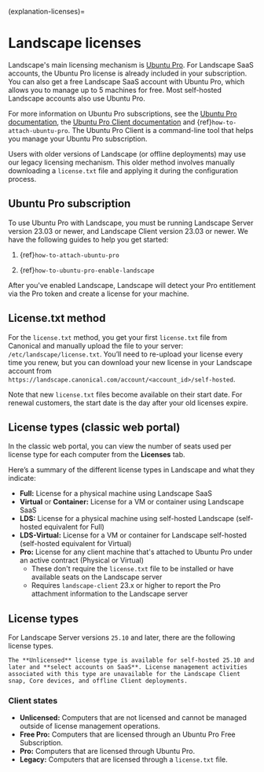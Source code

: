 (explanation-licenses)=
# Landscape licenses

Landscape's main licensing mechanism is [Ubuntu Pro](https://ubuntu.com/pro). For Landscape SaaS accounts, the Ubuntu Pro license is already included in your subscription. You can also get a free Landscape SaaS account with Ubuntu Pro, which allows you to manage up to 5 machines for free. Most self-hosted Landscape accounts also use Ubuntu Pro.

For more information on Ubuntu Pro subscriptions, see the [Ubuntu Pro documentation](https://documentation.ubuntu.com/pro/), the [Ubuntu Pro Client documentation](https://documentation.ubuntu.com/pro-client/en/latest/) and {ref}`how-to-attach-ubuntu-pro`. The Ubuntu Pro Client is a command-line tool that helps you manage your Ubuntu Pro subscription.

Users with older versions of Landscape (or offline deployments) may use our legacy licensing mechanism. This older method involves manually downloading a `license.txt` file and applying it during the configuration process.

## Ubuntu Pro subscription

To use Ubuntu Pro with Landscape, you must be running Landscape Server version 23.03 or newer, and Landscape Client version 23.03 or newer. We have the following guides to help you get started:

1. {ref}`how-to-attach-ubuntu-pro`

2. {ref}`how-to-ubuntu-pro-enable-landscape`

After you've enabled Landscape, Landscape will detect your Pro entitlement via the Pro token and create a license for your machine.

## License.txt method

For the `license.txt` method, you get your first `license.txt` file from Canonical and manually upload the file to your server: `/etc/landscape/license.txt`. You’ll need to re-upload your license every time you renew, but you can download your new license in your Landscape account from `https://landscape.canonical.com/account/<account_id>/self-hosted`.

Note that new `license.txt` files become available on their start date. For renewal customers, the start date is the day after your old licenses expire.

## License types (classic web portal)

In the classic web portal, you can view the number of seats used per license type for each computer from the **Licenses** tab.

Here’s a summary of the different license types in Landscape and what they indicate:

- **Full:** License for a physical machine using Landscape SaaS
- **Virtual** or **Container:** License for a VM or container using Landscape SaaS
- **LDS:** License for a physical machine using self-hosted Landscape (self-hosted equivalent for Full)
- **LDS-Virtual:** License for a VM or container for Landscape self-hosted (self-hosted equivalent for Virtual)
- **Pro:** License for any client machine that's attached to Ubuntu Pro under an active contract (Physical or Virtual)
    * These don't require the `license.txt` file to be installed or have available seats on the Landscape server
    * Requires `landscape-client` 23.x or higher to report the Pro attachment information to the Landscape server

## License types

For Landscape Server versions `25.10` and later, there are the following license types. 

```{note}
The **Unlicensed** license type is available for self-hosted 25.10 and later and **select accounts on SaaS**. License management activities associated with this type are unavailable for the Landscape Client snap, Core devices, and offline Client deployments.
```

### Client states

- **Unlicensed:** Computers that are not licensed and cannot be managed outside of license management operations.
- **Free Pro:** Computers that are licensed through an Ubuntu Pro Free Subscription.
- **Pro:** Computers that are licensed through Ubuntu Pro.
- **Legacy:** Computers that are licensed through a `license.txt` file.
